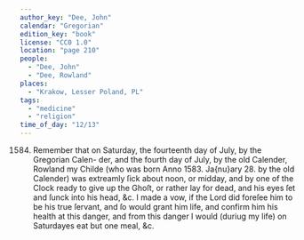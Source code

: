 ```yaml
---
author_key: "Dee, John"
calendar: "Gregorian"
edition_key: "book"
license: "CC0 1.0"
location: "page 210"
people:
  - "Dee, John"
  - "Dee, Rowland"
places:
  - "Krakow, Lesser Poland, PL"
tags:
  - "medicine"
  - "religion"
time_of_day: "12/13"
---
```

  1584.    Remember that on Saturday, the fourteenth day of July, by the Gregorian Calen-
der, and the fourth day of July, by the old Calender, Rowland my Childe (who was born
Anno 1583. Ja{nu}ary 28.  by the old Calender) was extreamly ſick about noon, or midday,
and by one of the Clock ready to give up the Ghoſt, or rather lay for dead, and his eyes ſet
and ſunck into his head, &c.
  I made a vow, if the Lord did foreſee him to be his true ſervant, and ſo would grant him
life, and confirm him his health at this danger, and from this danger I would (duriug my life) on Saturdayes eat but one meal, &c.

